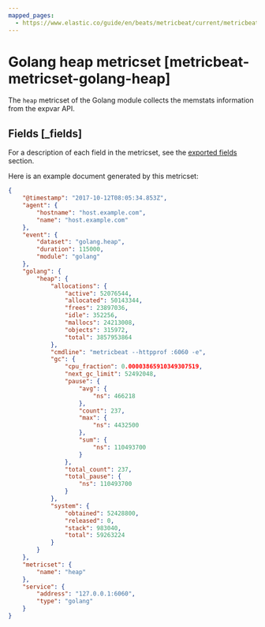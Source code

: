 ```yaml
---
mapped_pages:
  - https://www.elastic.co/guide/en/beats/metricbeat/current/metricbeat-metricset-golang-heap.html
---
```


<!-- This file is generated! See scripts/mage/docs_collector.go -->

# Golang heap metricset [metricbeat-metricset-golang-heap]

The `heap` metricset of the Golang module collects the memstats information from the expvar API.

## Fields [_fields]

For a description of each field in the metricset, see the [exported fields](/reference/metricbeat/exported-fields-golang.md) section.

Here is an example document generated by this metricset:

```json
{
    "@timestamp": "2017-10-12T08:05:34.853Z",
    "agent": {
        "hostname": "host.example.com",
        "name": "host.example.com"
    },
    "event": {
        "dataset": "golang.heap",
        "duration": 115000,
        "module": "golang"
    },
    "golang": {
        "heap": {
            "allocations": {
                "active": 52076544,
                "allocated": 50143344,
                "frees": 23897036,
                "idle": 352256,
                "mallocs": 24213008,
                "objects": 315972,
                "total": 3857953864
            },
            "cmdline": "metricbeat --httpprof :6060 -e",
            "gc": {
                "cpu_fraction": 0.00003865910349307519,
                "next_gc_limit": 52492048,
                "pause": {
                    "avg": {
                        "ns": 466218
                    },
                    "count": 237,
                    "max": {
                        "ns": 4432500
                    },
                    "sum": {
                        "ns": 110493700
                    }
                },
                "total_count": 237,
                "total_pause": {
                    "ns": 110493700
                }
            },
            "system": {
                "obtained": 52428800,
                "released": 0,
                "stack": 983040,
                "total": 59263224
            }
        }
    },
    "metricset": {
        "name": "heap"
    },
    "service": {
        "address": "127.0.0.1:6060",
        "type": "golang"
    }
}
```
